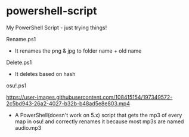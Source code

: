 # powershell-script
My PowerShell Script - just trying things!

Rename.ps1


- It renames the png & jpg to folder name + old name

Delete.ps1


- It deletes based on hash 




osu!.ps1



https://user-images.githubusercontent.com/108415154/197349572-2c5bd943-26a2-4027-b32b-b48ad5e8e803.mp4



- A PowerShell(doesn't work on 5.x) script that gets the mp3 of every map in osu! and correctly renames it because most mp3s are named audio.mp3
